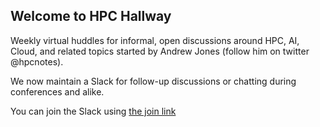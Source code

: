 ## Welcome to HPC Hallway

Weekly virtual huddles for informal, open discussions around HPC, AI, Cloud, and related topics started by Andrew Jones (follow him on twitter @hpcnotes).

We now maintain a Slack for follow-up discussions or chatting during conferences and alike.

You can join the Slack using [the join link](http://tiny.cc/join-hpc-huddle-slack)

